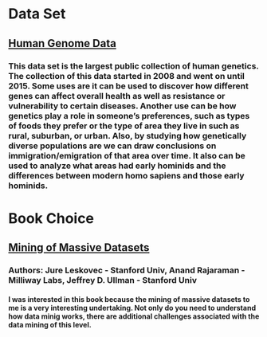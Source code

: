 # Data Set
## [Human Genome Data](https://www.internationalgenome.org/data)
### This data set is the largest public collection of human genetics. The collection of this data started in 2008 and went on until 2015. Some uses are it can be used to discover how different genes can affect overall health as well as resistance or vulnerability to certain diseases. Another use can be how genetics play a role in someone’s preferences, such as types of foods they prefer or the type of area they live in such as rural, suburban, or urban. Also, by studying how genetically diverse populations are we can draw conclusions on immigration/emigration of that area over time.  It also can be used to analyze what areas had early hominids and the differences between modern homo sapiens and those early hominids.    
# Book Choice
## [Mining of Massive Datasets](http://infolab.stanford.edu/~ullman/mmds/book.pdf) 
### Authors: Jure Leskovec - Stanford Univ, Anand Rajaraman - Milliway Labs, Jeffrey D. Ullman - Stanford Univ
#### I was interested in this book because the mining of massive datasets to me is a very interesting undertaking. Not only do you need to understand how data minig works, there are additional challenges associated with the data mining of this level.  
